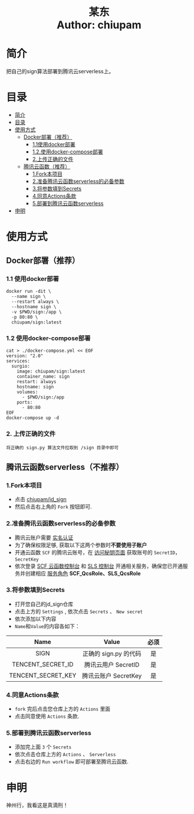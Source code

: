 <h1 align="center">
  某东
  <br>
  Author: chiupam
</h1>

# 简介
把自己的sign算法部署到腾讯云serverless上。
# 目录
- [简介](#简介)
- [目录](#目录)
- [使用方式](#使用方式)
  - [Docker部署（推荐）](#docker部署推荐)
    - [1.1使用docker部署](#11-使用docker部署)
    - [1.2.使用docker-compose部署](#12-使用docker-compose部署)
    - [2.上传正确的文件](#2-上传正确的文件)
  - [腾讯云函数（推荐）](#腾讯云函数serverless不推荐)
    - [1.Fork本项目](#1fork本项目)
    - [2.准备腾讯云函数serverless的必备参数](#2准备腾讯云函数serverless的必备参数)
    - [3.将参数填到Secrets](#3将参数填到Secrets)
    - [4.同意Actions条款](#4同意Actions条款)
    - [5.部署到腾讯云函数serverless](#5部署到腾讯云函数serverless)
- [申明](#申明)
# 使用方式
## Docker部署（推荐）
### 1.1 使用docker部署
```shell
docker run -dit \
  --name sign \
  --restart always \
  --hostname sign \
  -v $PWD/sign:/app \
  -p 80:80 \
  chiupam/sign:latest
```
### 1.2 使用docker-compose部署
```shell
cat > ./docker-compose.yml << EOF
version: "2.0"
services:
  surgio:
    image: chiupam/sign:latest
    container_name: sign
    restart: always
    hostname: sign
    volumes:
      - $PWD/sign:/app
    ports:
      - 80:80
EOF
docker-compose up -d
```
### 2. 上传正确的文件
```text
将正确的 sign.py 算法文件拉取到 /sign 目录中即可
```
## 腾讯云函数serverless（不推荐）
### 1.Fork本项目
- 点击 [chiupam/jd_sign](https://github.com/chiupam/jd_sign)
- 然后点击右上角的 `Fork` 按钮即可.
### 2.准备腾讯云函数serverless的必备参数
- 腾讯云账户需要 [实名认证](https://console.cloud.tencent.com/developer/auth)
- 为了确保权限足够, 获取以下这两个参数时**不要使用子账户**
- 开通云函数 `SCF` 的腾讯云账号，在 [访问秘钥页面](https://console.cloud.tencent.com/cam/capi) 获取账号的 `SecretID`，`SecretKey`
- 依次登录 [SCF 云函数控制台](https://console.cloud.tencent.com/scf) 和 [SLS 控制台](https://console.cloud.tencent.com/sls) 开通相关服务，确保您已开通服务并创建相应 [服务角色](https://console.cloud.tencent.com/cam/role) **SCF_QcsRole、SLS_QcsRole**
### 3.将参数填到Secrets
- 打开您自己的jd_sign仓库
- 点击上方的 `Settings` , 依次点击 `Secrets` 、 `New secret`
- 依次添加以下内容
- `Name`和`Value`的内容各如下：
  
|        Name        |      Value      | 必须  |
|:------------------:|:---------------:|:---:|
|        SIGN        | 正确的 sign.py 的代码 |  是  |
| TENCENT_SECRET_ID  | 腾讯云用户 SecretID  |  是  |
| TENCENT_SECRET_KEY | 腾讯云账户 SecretKey |  是  |

### 4.同意Actions条款
- `fork` 完后点击您仓库上方的 `Actions` 里面
- 点击同意使用 `Actions` 条款.
### 5.部署到腾讯云函数serverless
- 添加完上面 `3` 个 `Secrets` 
- 依次点击仓库上方的 `Actions` 、 `Serverless`
- 点击右边的 `Run workflow` 即可部署至腾讯云函数.
# 申明
神州行，我看这是真滴刑！